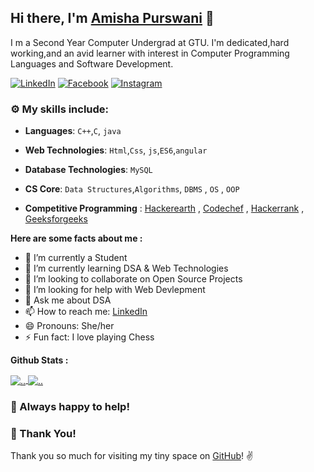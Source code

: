 ## Hi there, I'm **[Amisha Purswani](https://www.linkedin.com/in/amisha-purswani-4a09a1196/)** :wave:
I m a Second Year Computer Undergrad at GTU.
I'm dedicated,hard working,and an avid learner with interest in Computer Programming Languages and Software Development.

 [![LinkedIn](https://img.shields.io/static/v1.svg?label=LinkedIn&message=@AmishaPurswani&logo=linkedin&style=flat&color=blue)](https://www.linkedin.com/in/amisha-purswani-4a09a1196/)
 [![Facebook](https://img.shields.io/static/v1.svg?label=facebook&message=@AmishaPurswani&logo=facebook&style=flat&color=blue)](https://www.facebook.com/amisha.purswani.5/)
 [![Instagram](https://img.shields.io/static/v1.svg?label=Instagram&message=@AmishaPurswani&logo=Instagram&style=flat&color=blue)](https://www.instagram.com/purswaniamisha/)


### :gear: My skills include:

- **Languages**: `C++`,`C`, `java`

- **Web Technologies**: `Html`,`Css`, `js`,`ES6`,`angular`

- **Database Technologies**: `MySQL` 

- **CS Core**: `Data Structures`,`Algorithms`, `DBMS` , `OS` , `OOP`

- **Competitive Programming** : [Hackerearth](https://www.hackerearth.com/@ameeshapurswani) , [Codechef](https://www.codechef.com/users/amisha_26) , [Hackerrank](https://www.hackerrank.com/amisha_190180101) , [Geeksforgeeks](https://auth.geeksforgeeks.org/user/ameeshapurswani/practice/)

**Here are some facts about me :**

- 🔭 I’m currently a Student
- 🌱 I’m currently learning DSA & Web Technologies
- 👯 I’m looking to collaborate on Open Source Projects
- 🤔 I’m looking for help with Web Devlepment
- 💬 Ask me about DSA
- 📫 How to reach me: [LinkedIn](https://www.linkedin.com/in/amisha-purswani-4a09a1196/)
- 😄 Pronouns: She/her
- ⚡ Fun fact: I love playing Chess

**Github Stats :**

<a href="https://github.com/Amisha-here/">
  <img align="center" src="https://github-readme-stats.vercel.app/api?username=amisha-here" alt=".." />
</a>
<a href="https://github.com/Amisha-here/">
  <img align="center" src="https://github-readme-stats.vercel.app/api/top-langs/?username=amisha-here&layout=compact" alt=".."  />
</a>

### :handshake: Always happy to help!


### :hugs: Thank You!
Thank you so much for visiting my tiny space on [GitHub](https://github.com/Amisha-here)! :v: 

